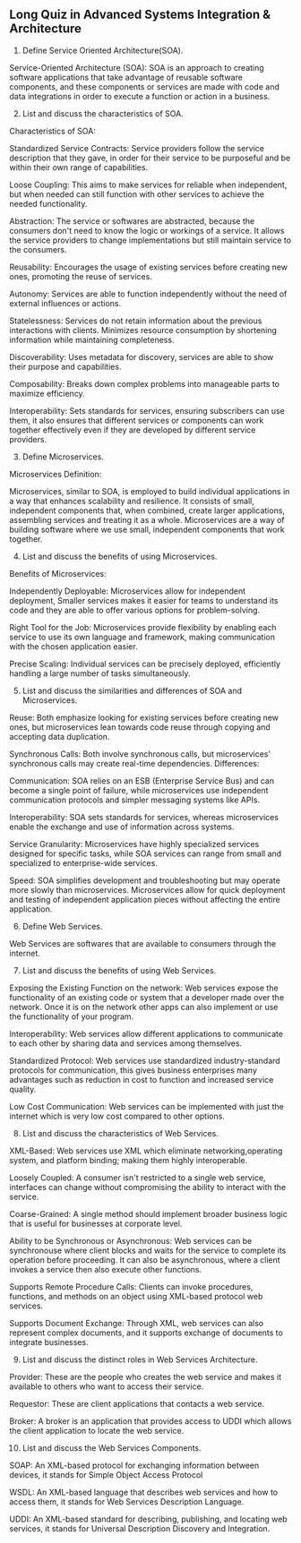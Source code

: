 ## Long Quiz in Advanced Systems Integration & Architecture
1. Define Service Oriented Architecture(SOA).

Service-Oriented Architecture (SOA): SOA is an approach to creating software applications that take advantage of reusable software components, and these components or services are made with code and data integrations in order to execute a function or action in a business.

2. List and discuss the characteristics of SOA.

Characteristics of SOA:

Standardized Service Contracts: Service providers follow the service description that they gave, in order for their service to be purposeful and be within their own range of capabilities.

Loose Coupling: This aims to make services for reliable when independent, but when needed can still function with other services to achieve the needed functionality.

Abstraction: The service or softwares are abstracted, because the consumers don't need to know the logic or workings of a service. It allows the service providers to change implementations but still maintain service to the consumers.

Reusability: Encourages the usage of existing services before creating new ones, promoting the reuse of services.

Autonomy: Services are able to function independently without the need of external influences or actions.

Statelessness: Services do not retain information about the previous interactions with clients. Minimizes resource consumption by shortening information while maintaining completeness.

Discoverability: Uses metadata for discovery, services are able to show their purpose and capabilities.

Composability: Breaks down complex problems into manageable parts to maximize efficiency.

Interoperability: Sets standards for services, ensuring subscribers can use them, it also ensures that different services or components can work together effectively even if they are developed by different service providers.

3. Define Microservices.

Microservices Definition:

Microservices, similar to SOA, is employed to build individual applications in a way that enhances scalability and resilience. It consists of small, independent components that, when combined, create larger applications, assembling services and treating it as a whole. Microservices are a way of building software where we use small, independent components that work together. 

4. List and discuss the benefits of using Microservices.

Benefits of Microservices:

Independently Deployable: Microservices allow for independent deployment, Smaller services makes it easier for teams to understand its code and they are able to offer various options for problem-solving.

Right Tool for the Job: Microservices provide flexibility by enabling each service to use its own language and framework, making communication with the chosen application easier.

Precise Scaling: Individual services can be precisely deployed, efficiently handling a large number of tasks simultaneously.

5. List and discuss the similarities and differences of SOA and Microservices.

Reuse: Both emphasize looking for existing services before creating new ones, but microservices lean towards code reuse through copying and accepting data duplication.

Synchronous Calls: Both involve synchronous calls, but microservices' synchronous calls may create real-time dependencies.
Differences:

Communication: SOA relies on an ESB (Enterprise Service Bus) and can become a single point of failure, while microservices use independent communication protocols and simpler messaging systems like APIs.

Interoperability: SOA sets standards for services, whereas microservices enable the exchange and use of information across systems.

Service Granularity: Microservices have highly specialized services designed for specific tasks, while SOA services can range from small and specialized to enterprise-wide services.

Speed: SOA simplifies development and troubleshooting but may operate more slowly than microservices. Microservices allow for quick deployment and testing of independent application pieces without affecting the entire application.

6. Define Web Services.

Web Services are softwares that are available to consumers through the internet.

7. List and discuss the benefits of using Web Services.

Exposing the Existing Function on the network: Web services expose the functionality of an existing code or system that a developer made over the network. Once it is on the network other apps can also implement or use the functionality of your program.

Interoperability: Web services allow different applications to communicate to each other by sharing data and services among themselves. 

Standardized Protocol: Web services use standardized industry-standard protocols for communication, this gives business enterprises many advantages such as reduction in cost to function and increased service quality.

Low Cost Communication: Web services can be implemented with just the internet which is very low cost compared to other options.

8. List and discuss the characteristics of Web Services.

XML-Based: Web services use XML which eliminate networking,operating system, and platform binding; making them highly interoperable.

Loosely Coupled: A consumer isn't restricted to a single web service, interfaces can change without compromising the ability to interact with the service.

Coarse-Grained: A single method should implement broader business logic that is useful for businesses at corporate level.

Ability to be Synchronous or Asynchronous: Web services can be synchronouse where client blocks and waits for the service to complete its operation before proceeding. It can also be asynchronous, where a client invokes a service then also execute other functions.

Supports Remote Procedure Calls: Clients can invoke procedures, functions, and methods on an object using XML-based protocol web services.

Supports Document Exchange: Through XML, web services can also represent complex documents, and it supports exchange of documents to integrate businesses.

9. List and discuss the distinct roles in Web Services Architecture.

Provider: These are the people who creates the web service and makes it available to others who want to access their service.

Requestor: These are client applications that contacts a web service.

Broker: A broker is an application that provides access to UDDI which allows the client application to locate the web service.

10. List and discuss the Web Services Components.

SOAP: An XML-based protocol for exchanging information between devices, it stands for Simple Object Access Protocol

WSDL: An XML-based language that describes web services and how to access them, it stands for Web Services Description Language.

UDDI: An XML-based standard for describing, publishing, and locating web services, it stands for Universal Description Discovery and Integration.

